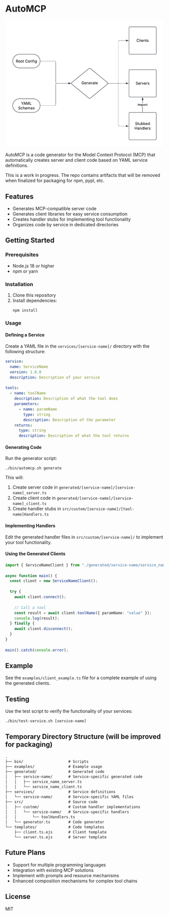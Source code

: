 # AutoMCP

<p align="center">
  <img src="AutoMCP.png" alt="AutoMCP Logo" width="500"/>
</p>

AutoMCP is a code generator for the Model Context Protocol (MCP) that automatically creates server and client code based on YAML service definitions.

This is a work in progress. The repo contains artifacts that will be removed when finalized for packaging for npm, pypl, etc.

## Features

- Generates MCP-compatible server code
- Generates client libraries for easy service consumption
- Creates handler stubs for implementing tool functionality
- Organizes code by service in dedicated directories

## Getting Started

### Prerequisites

- Node.js 18 or higher
- npm or yarn

### Installation

1. Clone this repository
2. Install dependencies:
   ```
   npm install
   ```

### Usage

#### Defining a Service

Create a YAML file in the `services/[service-name]/` directory with the following structure:

```yaml
service:
  name: ServiceName
  version: 1.0.0
  description: Description of your service

tools:
  - name: toolName
    description: Description of what the tool does
    parameters:
      - name: paramName
        type: string
        description: Description of the parameter
    returns:
      type: string
      description: Description of what the tool returns
```

#### Generating Code

Run the generator script:

```
./bin/automcp.sh generate
```

This will:

1. Create server code in `generated/[service-name]/[service-name]_server.ts`
2. Create client code in `generated/[service-name]/[service-name]_client.ts`
3. Create handler stubs in `src/custom/[service-name]/[tool-name]Handlers.ts`

#### Implementing Handlers

Edit the generated handler files in `src/custom/[service-name]/` to implement your tool functionality.

#### Using the Generated Clients

```typescript
import { ServiceNameClient } from "./generated/service-name/service_name_client.js";

async function main() {
  const client = new ServiceNameClient();

  try {
    await client.connect();

    // Call a tool
    const result = await client.toolName({ paramName: "value" });
    console.log(result);
  } finally {
    await client.disconnect();
  }
}

main().catch(console.error);
```

## Example

See the `examples/client_example.ts` file for a complete example of using the generated clients.

## Testing

Use the test script to verify the functionality of your services:

```
./bin/test-service.sh [service-name]
```

## Temporary Directory Structure (will be improved for packaging)

```
.
├── bin/                    # Scripts
├── examples/               # Example usage
├── generated/              # Generated code
│   ├── service-name/       # Service-specific generated code
│   │   ├── service_name_server.ts
│   │   └── service_name_client.ts
├── services/               # Service definitions
│   └── service-name/       # Service-specific YAML files
├── src/                    # Source code
│   ├── custom/             # Custom handler implementations
│   │   └── service-name/   # Service-specific handlers
│   │       └── toolHandlers.ts
│   └── generator.ts        # Code generator
└── templates/              # Code templates
    ├── client.ts.ejs       # Client template
    └── server.ts.ejs       # Server template
```

## Future Plans

- Support for multiple programming languages
- Integration with existing MCP solutions
- Implement with prompts and resource mechanisms
- Enhanced composition mechanisms for complex tool chains

## License

MIT
